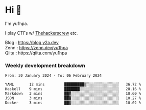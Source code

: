# Hi 👋

I'm yu1hpa.

I play CTFs w/ [Thehackerscrew](https://www.thehackerscrew.team/) etc.

Blog : https://blog.y2a.dev  
Zenn : https://zenn.dev/yu1hpa  
Qiita : https://qiita.com/yu1hpa  

### Weekly development breakdown

<!--START_SECTION:waka-->

```txt
From: 30 January 2024 - To: 06 February 2024

YAML       12 mins         █████████▒░░░░░░░░░░░░░░░   36.72 %
Haskell    9 mins          ███████░░░░░░░░░░░░░░░░░░   28.16 %
Markdown   3 mins          ██▓░░░░░░░░░░░░░░░░░░░░░░   10.60 %
JSON       3 mins          ██▓░░░░░░░░░░░░░░░░░░░░░░   10.27 %
Docker     3 mins          ██▓░░░░░░░░░░░░░░░░░░░░░░   10.02 %
```

<!--END_SECTION:waka-->

